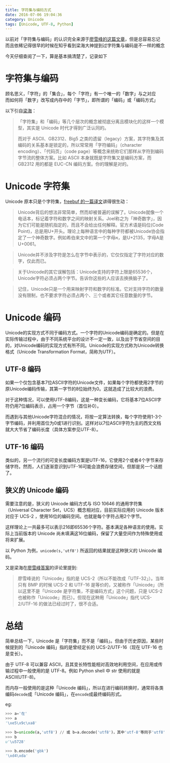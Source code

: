 ```yaml
---
title: 字符集与编码方式
date: 2016-07-06 19:04:36
category: Unicode
tags: [Unicode, UTF-8, Python]
---
```


以前对「字符集与编码」的认识完全来源于[廖雪峰的这篇文章](http://www.liaoxuefeng.com/wiki/001374738125095c955c1e6d8bb493182103fac9270762a000/001386819196283586a37629844456ca7e5a7faa9b94ee8000)，但是总容易忘记   
而且依稀记得很早的时候在知乎看到梁海大神提到过字符集与编码是不一样的概念

今天仔细查阅了一下，算是基本搞清楚了，记录如下

# 字符集与编码

顾名思义，「字符」的「集合」，每个「字符」有一个唯一的「数字」与之对应     
而如何将「数字」改写成内存中的「字节」，即所谓的「编码」或「编码方式」

以下引自[梁海](https://www.zhihu.com/question/21887246/answer/19631235)：

>「字符集」和「编码」等几个层次的概念被彻底分离且模块化的这样一个模型，其实是 Unicode 时代才得到广泛认同的。
>
> 而对于 ASCII、GB2312、Big5 之类的遗留（legacy）方案，其字符集及其编码的关系基本是锁定的，所以常常用「字符编码」（character encoding）、「代码页」（code page）等概念来统称它们那样从字符到编码字节流的整体方案。比如 ASCII 本身就既是字符集又是编码方案，而 GB2312 用的都是 EUC-CN 编码方案。你的理解是对的。

# Unicode 字符集

Unicode 原本只是个字符集，[freebuf 的一篇译文](http://www.freebuf.com/articles/others-articles/25623.html)讲得很生动：

> Unicode背后的想法非常简单，然而却被普遍的误解了。Unicode就像一个电话本，标记着字符和数字之间的映射关系。Joel称之为「神奇数字」，因为它们可能是随机指定的，而且不会给出任何解释。官方术语是码位(Code Point)，总是用U+开头。理论上每种语言中的每种字符都被Unicode协会指定了一个神奇数字。例如希伯来文中的第一个字母א，是U+2135，字母A是U+0061。

> Unicode并不涉及字符是怎么在字节中表示的，它仅仅指定了字符对应的数字，仅此而已。

> 关于Unicode的其它误解包括：Unicode支持的字符上限是65536个，Unicode字符必须占两个字节。告诉你这些的人应该去换换脑子了。

> 记住，Unicode只是一个用来映射字符和数字的标准。它对支持字符的数量没有限制，也不要求字符必须占两个、三个或者其它任意数量的字节。

# Unicode 编码

Unicode的实现方式不同于编码方式。一个字符的Unicode编码是确定的。但是在实际传输过程中，由于不同系统平台的设计不一定一致，以及出于节省空间的目的，对Unicode编码的实现方式有所不同。Unicode的实现方式称为Unicode转换格式（Unicode Transformation Format，简称为UTF）。

## UTF-8 编码

如果一个仅包含基本7位ASCII字符的Unicode文件，如果每个字符都使用2字节的原Unicode编码传输，其第一字节的8位始终为0。这就造成了比较大的浪费。

对于这种情况，可以使用UTF-8编码，这是一种变长编码，它将基本7位ASCII字符仍用7位编码表示，占用一个字节（首位补0）。

而遇到与其他Unicode字符混合的情况，将按一定算法转换，每个字符使用1-3个字节编码，并利用首位为0或1进行识别。这样对以7位ASCII字符为主的西文文档就大大节省了编码长度（具体方案参见UTF-8）。

## UTF-16 编码

类似的，另一个流行的可变长度编码方案是UTF-16，它使用2个或者4个字节来存储字符。然而，人们逐渐意识到UTF-16可能会浪费存储空间，但那是另一个话题了。

## 狭义的 Unicode 编码

需要注意的是，狭义的 Unicode 编码方式与 ISO 10646 的通用字符集（Universal Character Set，UCS）概念相对应，目前实际应用的 Unicode 版本对应于 UCS-2 ，使用16位的编码空间。也就是每个字符占用2个字节。

这样理论上一共最多可以表示216即65536个字符。基本满足各种语言的使用。实际上当前版本的 Unicode 尚未填满这16位编码，保留了大量空间作为特殊使用或将来扩展。

以 Python 为例，`unicode(s,'utf8')` 所返回的结果就是这种狭义的 Unicode 编码。

又是梁海在[廖雪峰答案](https://www.zhihu.com/question/19817672/answer/13055185)的评论里提到:

> 廖雪峰说的「Unicode」指的是 UCS-2（所以不能改成「UTF-32」）。当年只有 BMP 的时候 UCS-2 和 UTF-16 是等价的，又被称作「Unicode」（所以这里不是「Unicode 是字符集，不是编码方式」这个问题，只是 UCS-2 也被称作「Unicode」而已）。但现在这种用「Unicode」指代 UCS-2/UTF-16 的做法已经过时了，很不合适。

# 总结

简单总结一下，Unicode 是「字符集」而不是「编码」。但由于历史原因，某些时候提到的「Unicode 编码」指的是曾经定长的 UCS-2/UTF-16（现在 UTF-16 也是变长）。

由于 UTF-8 可以兼容 ASCII，且其变长特性能相对高效地利用空间，在应用或传输过程中一般使用的是 UTF-8。例如 Python shell 中 str 使用的就是 ASCII(UTF-8)。

而内存一般使用的是这种「Unicode 编码」，所以在进行编码转换时，通常将各类编码`decode`成「Unicode 编码」，在`encode`成最终编码形式。

eg:

```py
>>> a='在'
>>> a
'\xe5\x9c\xa8'

>>> b=unicode(a,'utf8') // 或 b=a.decode('utf8')，其中'utf-8'等同于'utf8' 
>>> b
u'\u5728'

>>> b.encode('gbk')
'\xd4\xda'
```


